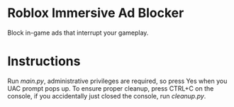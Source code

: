 # Roblox Immersive Ad Blocker
Block in-game ads that interrupt your gameplay.
# Instructions
Run _main.py_, administrative privileges are required, so press Yes when you UAC prompt pops up.
To ensure proper cleanup, press CTRL+C on the console, if you accidentally just closed the console, run _cleanup.py_.

